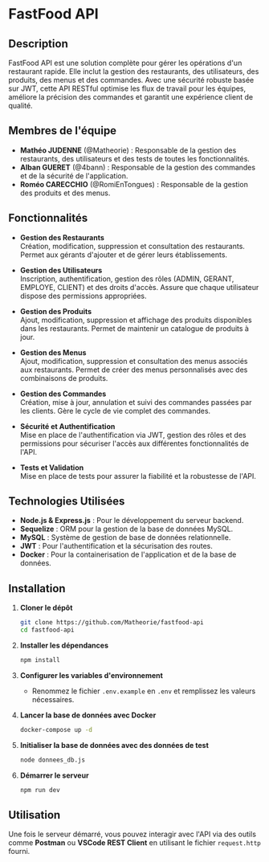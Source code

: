 # FastFood API

## Description

FastFood API est une solution complète pour gérer les opérations d'un restaurant rapide. Elle inclut la gestion des restaurants, des utilisateurs, des produits, des menus et des commandes. Avec une sécurité robuste basée sur JWT, cette API RESTful optimise les flux de travail pour les équipes, améliore la précision des commandes et garantit une expérience client de qualité.

## Membres de l'équipe

- **Mathéo JUDENNE** (@Matheorie) : Responsable de la gestion des restaurants, des utilisateurs et des tests de toutes les fonctionnalités.
- **Alban GUERET** (@4bann) : Responsable de la gestion des commandes et de la sécurité de l'application.
- **Roméo CARECCHIO** (@RomiEnTongues) : Responsable de la gestion des produits et des menus.

## Fonctionnalités

- **Gestion des Restaurants**\
  Création, modification, suppression et consultation des restaurants. Permet aux gérants d'ajouter et de gérer leurs établissements.

- **Gestion des Utilisateurs**\
  Inscription, authentification, gestion des rôles (ADMIN, GERANT, EMPLOYE, CLIENT) et des droits d'accès. Assure que chaque utilisateur dispose des permissions appropriées.

- **Gestion des Produits**\
  Ajout, modification, suppression et affichage des produits disponibles dans les restaurants. Permet de maintenir un catalogue de produits à jour.&#x20;

- **Gestion des Menus**\
  Ajout, modification, suppression et consultation des menus associés aux restaurants. Permet de créer des menus personnalisés avec des combinaisons de produits.

- **Gestion des Commandes**\
  Création, mise à jour, annulation et suivi des commandes passées par les clients. Gère le cycle de vie complet des commandes.

- **Sécurité et Authentification**\
  Mise en place de l'authentification via JWT, gestion des rôles et des permissions pour sécuriser l'accès aux différentes fonctionnalités de l'API.

- **Tests et Validation**\
  Mise en place de tests  pour assurer la fiabilité et la robustesse de l'API.

## Technologies Utilisées

- **Node.js & Express.js** : Pour le développement du serveur backend.
- **Sequelize** : ORM pour la gestion de la base de données MySQL.
- **MySQL** : Système de gestion de base de données relationnelle.
- **JWT** : Pour l'authentification et la sécurisation des routes.
- **Docker** : Pour la containerisation de l'application et de la base de données.

## Installation

1. **Cloner le dépôt**

   ```bash
   git clone https://github.com/Matheorie/fastfood-api
   cd fastfood-api
   ```

2. **Installer les dépendances**

   ```bash
   npm install
   ```

3. **Configurer les variables d'environnement**

   - Renommez le fichier `.env.example` en `.env` et remplissez les valeurs nécessaires.

4. **Lancer la base de données avec Docker**

   ```bash
   docker-compose up -d
   ```

5. **Initialiser la base de données avec des données de test**

   ```bash
   node donnees_db.js
   ```

6. **Démarrer le serveur**

   ```bash
   npm run dev
   ```

## Utilisation

Une fois le serveur démarré, vous pouvez interagir avec l'API via des outils comme **Postman** ou **VSCode REST Client** en utilisant le fichier `request.http` fourni.